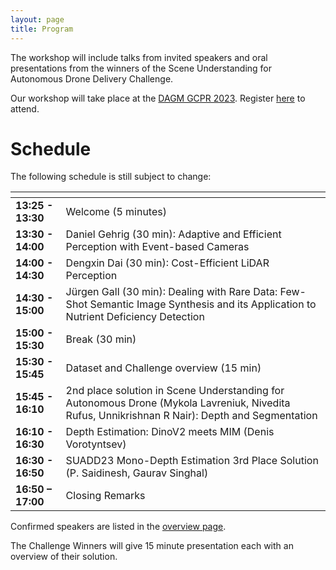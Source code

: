 ```yaml
---
layout: page
title: Program
---
```


The workshop will include talks from invited speakers and oral presentations from the winners of the Scene Understanding for Autonomous Drone Delivery Challenge.

Our workshop will take place at the [DAGM GCPR 2023](https://www.dagm-gcpr.de/year/2023). Register [here](https://www.dagm-gcpr.de/year/2023/registration) to attend.

# Schedule

The following schedule is still subject to change:

| <!-- -->    | <!-- -->    |
|-------------|-------------|
| **13:25 - 13:30**	|   Welcome (5 minutes) |
| **13:30 - 14:00**	|	Daniel Gehrig (30 min): Adaptive and Efficient Perception with Event-based Cameras |
| **14:00 - 14:30**	|	Dengxin Dai (30 min): Cost-Efficient LiDAR Perception |
| **14:30 - 15:00**	|	Jürgen Gall (30 min): Dealing with Rare Data: Few-Shot Semantic Image Synthesis and its Application to Nutrient Deficiency Detection |
| **15:00 - 15:30**	|	Break (30 min) |
| **15:30 - 15:45**	|	Dataset and Challenge overview (15 min) |
| **15:45 - 16:10** |   2nd place solution in Scene Understanding for Autonomous Drone (Mykola Lavreniuk, Nivedita Rufus, Unnikrishnan R Nair): Depth and Segmentation |
| **16:10 - 16:30**	|	Depth Estimation: DinoV2 meets MIM (Denis Vorotyntsev) |
| **16:30 - 16:50**	|	SUADD23 Mono-Depth Estimation 3rd Place Solution (P. Saidinesh, Gaurav Singhal) |
| **16:50 – 17:00**	|	Closing Remarks |

Confirmed speakers are listed in the [overview page](index.html).

The Challenge Winners will give 15 minute presentation each with an overview of their solution.
